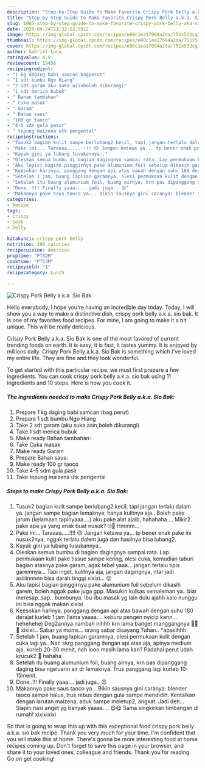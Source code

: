 ```yaml
---
description: "Step-by-Step Guide to Make Favorite Crispy Pork Belly a.k.a. Sio Bak"
title: "Step-by-Step Guide to Make Favorite Crispy Pork Belly a.k.a. Sio Bak"
slug: 1065-step-by-step-guide-to-make-favorite-crispy-pork-belly-aka-sio-bak
date: 2020-09-24T11:32:52.581Z
image: https://img-global.cpcdn.com/recipes/e80c1ea17094a2da/751x532cq70/crispy-pork-belly-aka-sio-bak-foto-resep-utama.jpg
thumbnail: https://img-global.cpcdn.com/recipes/e80c1ea17094a2da/751x532cq70/crispy-pork-belly-aka-sio-bak-foto-resep-utama.jpg
cover: https://img-global.cpcdn.com/recipes/e80c1ea17094a2da/751x532cq70/crispy-pork-belly-aka-sio-bak-foto-resep-utama.jpg
author: Gabriel Luna
ratingvalue: 4.9
reviewcount: 19456
recipeingredient:
- "1 kg daging babi samcan bagperut"
- "1 sdt bumbu Ngo Hiang"
- "2 sdt garam aku suka asinboleh dikurangi"
- "1 sdt merica bubuk"
- " Bahan tambahan"
- " Cuka masak"
- " Garam"
- " Bahan saus"
- "100 gr taoco"
- "4-5 sdm gula pasir"
- " tepung maizena utk pengental"
recipeinstructions:
- "Tusuk2 bagian kulit sampe berlubang2 kecil, tapi jangan terlalu dalam ya..jangan sampe bagian lemaknya, hanya kulitnya aja.. Boleh pake jarum (kelamaan tapinyaaa....) aku pake alat ajaib, hahahaha.... Mikir2 pake apa ya yang enak buat nusuk? 🙄🤔 Hmmm..."
- "Pake ini... Taraaaa.....!!!! 😍 Jangan ketawa ya... tp bener enak pake ini nusuk2nya, nggak terlalu dalem juga dan hasilnya bisa lubang2."
- "Kayak gini ya lubang tusukannya.."
- "Oleskan semua bumbu di bagian dagingnya sampai rata. Lap permukaan kulit pake tissue sampe kering, olesi cuka, kemudian taburi bagian atasnya pake garam, agak tebel yaaa... jangan terlalu tipis garemnya... Tapi inget, kulitnya aja, jangan dagingnya, ntar jadi asiiiinnnnn bisa darah tinggi xixixi... 😝"
- "Aku lapisi bagian pinggirnya pake alumunium foil sebelum dikasih garem, boleh nggak pake juga gpp. Masukin kulkas semaleman ya.. biar meresap..sap.. bumbunya. Ibu-ibu masak yg lain dulu ajahh kalo nunggu ini bisa nggak makan xixixi"
- "Keesokan harinya, panggang dengan api atas bawah dengan suhu 180 derajat kurleb 1 jam (lama yaaaa.... keburu pengen nyicip kann... hehehehe) Deg2annya nambah nihhh krn lama banget manggangnya 💓💓💓 xixixi... Sabar ya moms... orang sabar disayang Tuhan.. *apasihhh"
- "Setelah 1 jam, buang lapisan garamnya, olesi permukaan kulit dengan cuka lagi ya.. Nah skrg panggang dengan api atas aja, apinya medium aja, kurleb 20-30 menit, nah looo masih lama kan? Padahal perut udah krucuk2 🤤 hahaha"
- "Setelah itu buang alumunium foil, buang airnya, krn pas dipanggang daging bisa ngeluarin air dr lemaknya. Trus panggang lagi kurleb 10-15menit."
- "Done..!!! Finally yaaa.... jadi juga.. 😍"
- "Makannya pake saus taoco ya... Bikin sausnya gini caranya: blender taoco sampe halus, trus rebus dengan gula sampe mendidih. Kentalkan dengan larutan maizena, aduk sampe meletup2, angkat. Jadi deh... Siapin nasi anget yg banyak yaaaa.... 😋😋 Sama singkirkan timbangan di rumah! xixixixixi"
categories:
- Recipe
tags:
- crispy
- pork
- belly

katakunci: crispy pork belly 
nutrition: 190 calories
recipecuisine: American
preptime: "PT32M"
cooktime: "PT53M"
recipeyield: "1"
recipecategory: Lunch

---
```



![Crispy Pork Belly a.k.a. Sio Bak](https://img-global.cpcdn.com/recipes/e80c1ea17094a2da/751x532cq70/crispy-pork-belly-aka-sio-bak-foto-resep-utama.jpg)

Hello everybody, I hope you're having an incredible day today. Today, I will show you a way to make a distinctive dish, crispy pork belly a.k.a. sio bak. It is one of my favorites food recipes. For mine, I am going to make it a bit unique. This will be really delicious.

Crispy Pork Belly a.k.a. Sio Bak is one of the most favored of current trending foods on earth. It is easy, it is fast, it tastes yummy. It is enjoyed by millions daily. Crispy Pork Belly a.k.a. Sio Bak is something which I've loved my entire life. They are fine and they look wonderful.




To get started with this particular recipe, we must first prepare a few ingredients. You can cook crispy pork belly a.k.a. sio bak using 11 ingredients and 10 steps. Here is how you cook it.

<!--inarticleads1-->

##### The ingredients needed to make Crispy Pork Belly a.k.a. Sio Bak:

1. Prepare 1 kg daging babi samcan (bag.perut)
1. Prepare 1 sdt bumbu Ngo Hiang
1. Take 2 sdt garam (aku suka asin,boleh dikurangi)
1. Take 1 sdt merica bubuk
1. Make ready  Bahan tambahan:
1. Take  Cuka masak
1. Make ready  Garam
1. Prepare  Bahan saus:
1. Make ready 100 gr taoco
1. Take 4-5 sdm gula pasir
1. Take  tepung maizena utk pengental




<!--inarticleads2-->

##### Steps to make Crispy Pork Belly a.k.a. Sio Bak:

1. Tusuk2 bagian kulit sampe berlubang2 kecil, tapi jangan terlalu dalam ya..jangan sampe bagian lemaknya, hanya kulitnya aja.. Boleh pake jarum (kelamaan tapinyaaa....) aku pake alat ajaib, hahahaha.... Mikir2 pake apa ya yang enak buat nusuk? 🙄🤔 Hmmm...
1. Pake ini... Taraaaa.....!!!! 😍 Jangan ketawa ya... tp bener enak pake ini nusuk2nya, nggak terlalu dalem juga dan hasilnya bisa lubang2.
1. Kayak gini ya lubang tusukannya..
1. Oleskan semua bumbu di bagian dagingnya sampai rata. Lap permukaan kulit pake tissue sampe kering, olesi cuka, kemudian taburi bagian atasnya pake garam, agak tebel yaaa... jangan terlalu tipis garemnya... Tapi inget, kulitnya aja, jangan dagingnya, ntar jadi asiiiinnnnn bisa darah tinggi xixixi... 😝
1. Aku lapisi bagian pinggirnya pake alumunium foil sebelum dikasih garem, boleh nggak pake juga gpp. Masukin kulkas semaleman ya.. biar meresap..sap.. bumbunya. Ibu-ibu masak yg lain dulu ajahh kalo nunggu ini bisa nggak makan xixixi
1. Keesokan harinya, panggang dengan api atas bawah dengan suhu 180 derajat kurleb 1 jam (lama yaaaa.... keburu pengen nyicip kann... hehehehe) Deg2annya nambah nihhh krn lama banget manggangnya 💓💓💓 xixixi... Sabar ya moms... orang sabar disayang Tuhan.. *apasihhh
1. Setelah 1 jam, buang lapisan garamnya, olesi permukaan kulit dengan cuka lagi ya.. Nah skrg panggang dengan api atas aja, apinya medium aja, kurleb 20-30 menit, nah looo masih lama kan? Padahal perut udah krucuk2 🤤 hahaha
1. Setelah itu buang alumunium foil, buang airnya, krn pas dipanggang daging bisa ngeluarin air dr lemaknya. Trus panggang lagi kurleb 10-15menit.
1. Done..!!! Finally yaaa.... jadi juga.. 😍
1. Makannya pake saus taoco ya... Bikin sausnya gini caranya: blender taoco sampe halus, trus rebus dengan gula sampe mendidih. Kentalkan dengan larutan maizena, aduk sampe meletup2, angkat. Jadi deh... Siapin nasi anget yg banyak yaaaa.... 😋😋 Sama singkirkan timbangan di rumah! xixixixixi




So that is going to wrap this up with this exceptional food crispy pork belly a.k.a. sio bak recipe. Thank you very much for your time. I'm confident that you will make this at home. There's gonna be more interesting food at home recipes coming up. Don't forget to save this page in your browser, and share it to your loved ones, colleague and friends. Thank you for reading. Go on get cooking!
